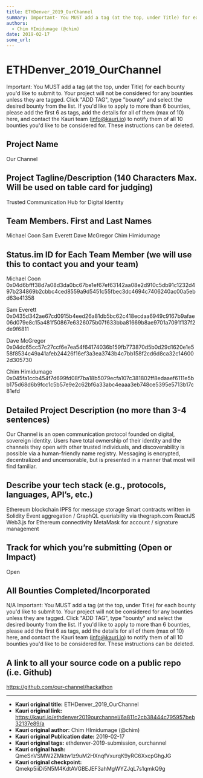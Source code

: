 ```yaml
---
title: ETHDenver_2019_OurChannel
summary: Important- You MUST add a tag (at the top, under Title) for each bounty youd like to submit to. Your project will not be considered for any bounties unless they are tagged. Click ADD TAG, type bounty and select the desired bounty from the list. If youd like to apply to more than 6 bounties, please add the first 6 as tags, add the details for all of them (max of 10) here, and contact the Kauri team (info@kauri.io) to notify them of all 10 bounties youd like to be considered for. These instruction
authors:
  - Chim HImidumage (@chim)
date: 2019-02-17
some_url: 
---
```


# ETHDenver_2019_OurChannel



Important: You MUST add a tag (at the top, under Title) for each bounty you'd like to submit to. Your project will not be considered for any bounties unless they are tagged. Click "ADD TAG", type  "bounty" and select the desired bounty from the list. If you'd like to apply to more than 6 bounties, please add the first 6 as tags, add the details for all of them (max of 10) here, and contact the Kauri team (info@kauri.io) to notify them of all 10 bounties you'd like to be considered for. These instructions can be deleted.

## Project Name
Our Channel

## Project Tagline/Description (140 Characters Max. Will be used on table card for judging)
Trusted Communication Hub for Digital Identity

## Team Members. First and Last Names
Michael Coon
Sam Everett
Dave McGregor
Chim Himidumage
## Status.im ID for Each Team Member (we will use this to contact you and your team)

Michael Coon
0x04d6bfff38d7a08d3da0bc67be1ef67ef63142aa08e2d910c5db91c1232d497b234869b2cbbc4ced8559a9d5451c55fbec3dc4694c7406240ac00a5ebd63e41358

Sam Everett
0x0435d342ae67cd0915b4eed26a81db5bc62c418ecdaa6949c9167b9afae06d079e8c15a481f50867e6326075b07f633bba81669b8ae9701a7091f137f2de9f6811

Dave McGregor
0x04dc65cc57c27ccf6e7ea54f64174036b159fb773870d5b0d29d1620e1e558f8534c49a41afeb24426f16ef3a3ea3743b4c7bb158f2cd6d8ca32c146002d305730

Chim Himidumage
0x045fa1ccb454f7d699fd08f7ba18b5079ecfa107c381802ff8edaaef6111e5bb175d68d6b9fcc1c5b57e9e2c62bf6a33abc4eaaa3eb748ce5395e5713b17c81efd



## Detailed Project Description (no more than 3-4 sentences)
Our Channel is an open communication protocol founded on digital, sovereign identity. Users have total ownership of their identity and the channels they open with other trusted individuals, and discoverability is possible via a human-friendly name registry. Messaging is encrypted, decentralized and uncensorable, but is presented in a manner that most will find familiar.

## Describe your tech stack (e.g., protocols, languages, API’s, etc.)
Ethereum blockchain
IPFS for message storage
Smart contracts written in Solidity
Event aggregation / GraphQL queriability via thegraph.com 
ReactJS
Web3.js for Ethereum connectivity
MetaMask for account / signature management


## Track for which you’re submitting (Open or Impact)
Open

## All Bounties Completed/Incorporated
N/A
Important: You MUST add a tag (at the top, under Title) for each bounty you'd like to submit to. Your project will not be considered for any bounties unless they are tagged. Click "ADD TAG", type  "bounty" and select the desired bounty from the list. If you'd like to apply to more than 6 bounties, please add the first 6 as tags, add the details for all of them (max of 10) here, and contact the Kauri team (info@kauri.io) to notify them of all 10 bounties you'd like to be considered for. These instructions can be deleted.

## A link to all your source code on a public repo (i.e. Github)
https://github.com/our-channel/hackathon






---

- **Kauri original title:** ETHDenver_2019_OurChannel
- **Kauri original link:** https://kauri.io/ethdenver2019ourchannel/6a811c2cb38444c795957beb32137e89/a
- **Kauri original author:** Chim HImidumage (@chim)
- **Kauri original Publication date:** 2019-02-17
- **Kauri original tags:** ethdenver-2019-submission, ourchannel
- **Kauri original hash:** QmeSnVSMW2ZMktw1z9uM2HXnqfVxurqK9yRC6XxcpGhgJG
- **Kauri original checkpoint:** Qmekp5iiDi5N5M4KdtAVGBEJEF3ahMgWYZJqL7s1qmkQ9g



